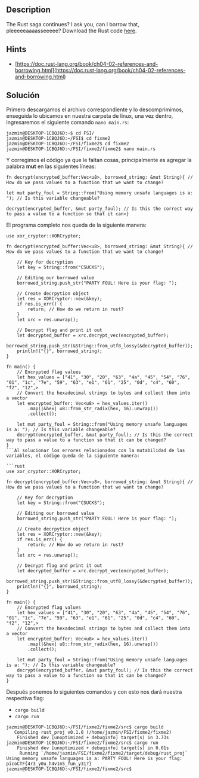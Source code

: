 ## Description

[](https://github.com/JazSparrow/Hacking-notes-2025/blob/main/Hacking-notes-2025/PicoCTF/Primer%20Examen%20Parcial/Parte%201%20-%20General%20Skills/05_Rust%20fixme%202.md#description)

The Rust saga continues? I ask you, can I borrow that, pleeeeeaaaasseeeee? Download the Rust code [here](https://challenge-files.picoctf.net/c_verbal_sleep/babfbee79718a6363826ba86300173ffde6d81577e9dd07d4130c53a7eecf6c3/fixme2.tar.gz).

## Hints

[](https://github.com/JazSparrow/Hacking-notes-2025/blob/main/Hacking-notes-2025/PicoCTF/Primer%20Examen%20Parcial/Parte%201%20-%20General%20Skills/05_Rust%20fixme%202.md#hints)

- [https://doc.rust-lang.org/book/ch04-02-references-and-borrowing.html](https://doc.rust-lang.org/book/ch04-02-references-and-borrowing.html)

## Solución

[](https://github.com/JazSparrow/Hacking-notes-2025/blob/main/Hacking-notes-2025/PicoCTF/Primer%20Examen%20Parcial/Parte%201%20-%20General%20Skills/05_Rust%20fixme%202.md#soluci%C3%B3n)

Primero descargamos el archivo correspondiente y lo descomprimimos, enseguida lo ubicamos en nuestra carpeta de linux, una vez dentro, ingresaremos el siguiente comando `nano main.rs`:

```
jazmin@DESKTOP-1CBQJ6D:~$ cd FSI/
jazmin@DESKTOP-1CBQJ6D:~/FSI$ cd fixme2
jazmin@DESKTOP-1CBQJ6D:~/FSI/fixme2$ cd fixme2
jazmin@DESKTOP-1CBQJ6D:~/FSI/fixme2/fixme2$ nano main.rs
```

Y corregimos el código ya que le faltan cosas, principalmente es agregar la palabra **mut** en las siguientes líneas:

```
fn decrypt(encrypted_buffer:Vec<u8>, borrowed_string: &mut String){ // How do we pass values to a function that we want to change?
```

```
let mut party_foul = String::from("Using memory unsafe languages is a: "); // Is this variable changeable?
```

```
decrypt(encrypted_buffer, &mut party_foul); // Is this the correct way to pass a value to a function so that it can>}
```

El programa completo nos queda de la siguiente manera:

````
use xor_cryptor::XORCryptor;

fn decrypt(encrypted_buffer:Vec<u8>, borrowed_string: &mut String){ // How do we pass values to a function that we want to change?

    // Key for decryption
    let key = String::from("CSUCKS");

    // Editing our borrowed value
    borrowed_string.push_str("PARTY FOUL! Here is your flag: ");

    // Create decrpytion object
    let res = XORCryptor::new(&key);
    if res.is_err() {
        return; // How do we return in rust?
    }
    let xrc = res.unwrap();

    // Decrypt flag and print it out
    let decrypted_buffer = xrc.decrypt_vec(encrypted_buffer);
    borrowed_string.push_str(&String::from_utf8_lossy(&decrypted_buffer));
    println!("{}", borrowed_string);
}

fn main() {
    // Encrypted flag values
    let hex_values = ["41", "30", "20", "63", "4a", "45", "54", "76", "01", "1c", "7e", "59", "63", "e1", "61", "25", "0d", "c4", "60", "f2", "12",>
    // Convert the hexadecimal strings to bytes and collect them into a vector
    let encrypted_buffer: Vec<u8> = hex_values.iter()
        .map(|&hex| u8::from_str_radix(hex, 16).unwrap())
        .collect();

    let mut party_foul = String::from("Using memory unsafe languages is a: "); // Is this variable changeable?
    decrypt(encrypted_buffer, &mut party_foul); // Is this the correct way to pass a value to a function so that it can be changed?
}
```Al solucionar los errores relacionados con la mutabilidad de las variables, el código queda de la siguiente manera:

```rust
use xor_cryptor::XORCryptor;

fn decrypt(encrypted_buffer:Vec<u8>, borrowed_string: &mut String){ // How do we pass values to a function that we want to change?

    // Key for decryption
    let key = String::from("CSUCKS");

    // Editing our borrowed value
    borrowed_string.push_str("PARTY FOUL! Here is your flag: ");

    // Create decrpytion object
    let res = XORCryptor::new(&key);
    if res.is_err() {
        return; // How do we return in rust?
    }
    let xrc = res.unwrap();

    // Decrypt flag and print it out
    let decrypted_buffer = xrc.decrypt_vec(encrypted_buffer);
    borrowed_string.push_str(&String::from_utf8_lossy(&decrypted_buffer));
    println!("{}", borrowed_string);
}

fn main() {
    // Encrypted flag values
    let hex_values = ["41", "30", "20", "63", "4a", "45", "54", "76", "01", "1c", "7e", "59", "63", "e1", "61", "25", "0d", "c4", "60", "f2", "12",>
    // Convert the hexadecimal strings to bytes and collect them into a vector
    let encrypted_buffer: Vec<u8> = hex_values.iter()
        .map(|&hex| u8::from_str_radix(hex, 16).unwrap())
        .collect();

    let mut party_foul = String::from("Using memory unsafe languages is a: "); // Is this variable changeable?
    decrypt(encrypted_buffer, &mut party_foul); // Is this the correct way to pass a value to a function so that it can be changed?
}
````

Después ponemos lo siguientes comandos y con esto nos dará nuestra respectiva flag:

- `cargo build`
- `cargo run`

```
jazmin@DESKTOP-1CBQJ6D:~/FSI/fixme2/fixme2/src$ cargo build
   Compiling rust_proj v0.1.0 (/home/jazmin/FSI/fixme2/fixme2)
    Finished dev [unoptimized + debuginfo] target(s) in 3.73s
jazmin@DESKTOP-1CBQJ6D:~/FSI/fixme2/fixme2/src$ cargo run
    Finished dev [unoptimized + debuginfo] target(s) in 0.01s
     Running `/home/jazmin/FSI/fixme2/fixme2/target/debug/rust_proj`
Using memory unsafe languages is a: PARTY FOUL! Here is your flag: picoCTF{4r3_y0u_h4v1n5_fun_y31?}
jazmin@DESKTOP-1CBQJ6D:~/FSI/fixme2/fixme2/src$
```
